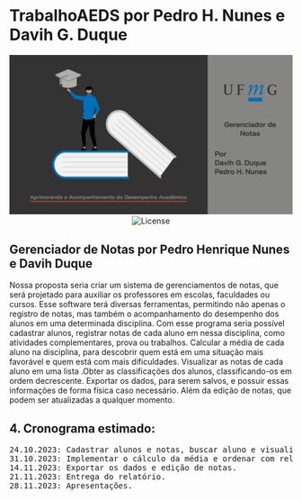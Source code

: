 # TrabalhoAEDS por Pedro H. Nunes e Davih G. Duque

<p align="center">
  <img src="./public/Capa1.png" alt="Form page image" />
  <img alt="License" src="https://img.shields.io/static/v1?label=license&message=MIT&color=49AA26&labelColor=000000">
</p>

## Gerenciador de Notas por Pedro Henrique Nunes e Davih Duque
Nossa proposta seria criar um sistema de gerenciamentos de notas,  que será projetado para auxiliar os professores em escolas, faculdades ou cursos. Esse software terá diversas ferramentas,  permitindo não apenas o registro de notas, mas também o acompanhamento do desempenho dos alunos em uma determinada disciplina.  Com esse programa seria possível cadastrar alunos,  registrar notas de cada aluno em nessa disciplina, como atividades complementares, prova ou trabalhos. Calcular a média de cada aluno na disciplina, para descobrir quem está em uma situação mais favorável e quem está com mais dificuldades. Visualizar as notas de cada aluno em uma lista .Obter as classificações dos alunos, classificando-os em ordem decrescente. Exportar os dados, para serem salvos, e possuir essas informações de forma física caso necessário. Além da edição de notas, que podem ser atualizadas a qualquer momento.

## 4. Cronograma estimado:
<pre>
24.10.2023: Cadastrar alunos e notas, buscar aluno e visualizar notas dos alunos.
31.10.2023: Implementar o cálculo da média e ordenar com relação as notas.
14.11.2023: Exportar os dados e edição de notas.
21.11.2023: Entrega do relatório.
28.11.2023: Apresentações.
</pre>
